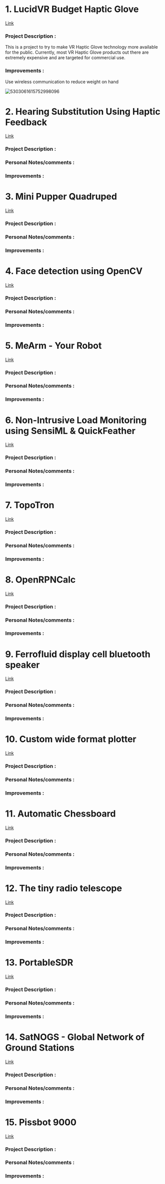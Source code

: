 # 1. LucidVR Budget Haptic Glove

[Link](https://hackaday.io/project/178243-lucidvr-budget-haptic-glove)

### **Project Description :** 

This is a project to try to make VR Haptic Glove technology more available for the public. Currently, most VR Haptic Glove products out there are extremely expensive and are targeted for commercial use.

### **Improvements :**

Use wireless communication to reduce weight on hand


![5303061615752998096](https://user-images.githubusercontent.com/72989277/121801662-0ea6d380-cc56-11eb-90a0-759dcda529d2.png)


# 2. Hearing Substitution Using Haptic Feedback

[Link](https://www.hackster.io/mithun-das/hearing-substitution-using-haptic-feedback-8c7a6d)

### **Project Description :**
### **Personal Notes/comments :**
### **Improvements :**

# 3. Mini Pupper Quadruped

[Link](https://www.hackster.io/afreezgan/mini-pupper-quadruped-fafe13)

### **Project Description :**
### **Personal Notes/comments :**
### **Improvements :**

# 4. Face detection using OpenCV

[Link](https://www.hackster.io/hrsajjad844/face-detection-using-opencv-a4195f#overview)

### **Project Description :**
### **Personal Notes/comments :**
### **Improvements :**

# 5. MeArm - Your Robot

[Link](https://hackaday.io/project/181-mearm-your-robot)

### **Project Description :**
### **Personal Notes/comments :**
### **Improvements :**

# 6. Non-Intrusive Load Monitoring using SensiML & QuickFeather

[Link](https://www.hackster.io/taifur/non-intrusive-load-monitoring-using-sensiml-quickfeather-e489cf)

### **Project Description :**
### **Personal Notes/comments :**
### **Improvements :**

# 7. TopoTron

[Link](https://hackaday.io/project/180204-topotron)

### **Project Description :**
### **Personal Notes/comments :**
### **Improvements :**

# 8. OpenRPNCalc

[Link](https://hackaday.io/project/179949-openrpncalc)

### **Project Description :**
### **Personal Notes/comments :**
### **Improvements :**

# 9. Ferrofluid display cell bluetooth speaker

[Link](https://hackaday.io/project/179136-ferrofluid-display-cell-bluetooth-speaker)

### **Project Description :**
### **Personal Notes/comments :**
### **Improvements :**

# 10. Custom wide format plotter

[Link](https://hackaday.io/project/713-custom-wide-format-plotter)

### **Project Description :**
### **Personal Notes/comments :**
### **Improvements :**

# 11. Automatic Chessboard

[Link](https://hackaday.io/project/179268-automatic-chessboard)

### **Project Description :**
### **Personal Notes/comments :**
### **Improvements :**

# 12. The tiny radio telescope

[Link](https://hackaday.io/project/7157-the-tiny-radio-telescope)

### **Project Description :**
### **Personal Notes/comments :**
### **Improvements :**

# 13. PortableSDR

[Link](https://hackaday.io/project/1538-portablesdr)

### **Project Description :**
### **Personal Notes/comments :**
### **Improvements :**

# 14. SatNOGS - Global Network of Ground Stations

[Link](https://hackaday.io/project/1340-satnogs-global-network-of-ground-stations)

### **Project Description :**
### **Personal Notes/comments :**
### **Improvements :**

# 15. Pissbot 9000

[Link](https://www.youtube.com/watch?v=tqsy9Wtr1qE&t=485s)

### **Project Description :**
### **Personal Notes/comments :**
### **Improvements :**



